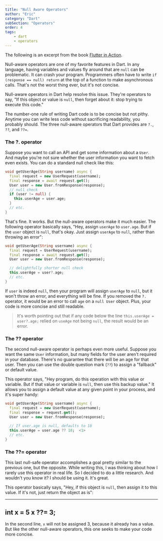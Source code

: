```yaml
---
title: "Null Aware Operators"
author: "Eric"
category: "Dart"
subSection: "Operators"
order: 4
tags:
    - dart
    - operators
---
```


<span class='lesson-intro-statement'>
The following is an excerpt from the book <a href="">Flutter in Action</a>.
</span>

Null-aware operators are one of my favorite features in Dart. In any language, having variables and values fly around that are `null` can be problematic. It can crash your program. Programmers often have to write `if (response == null) return` at the top of a function to make asynchronous calls. That's not the worst thing ever, but it's not concise.

Null-aware operators in Dart help resolve this issue. They're operators to say, "If this object or value is `null`, then forget about it: stop trying to execute this code."

The number-one rule of writing Dart code is to be concise but not pithy. Anytime you can write less code without sacrificing readability, you probably should. The three null-aware operators that Dart provides are `?.`, `??`, and `??=`.

### The ?. operator

Suppose you want to call an API and get some information about a `User`. And maybe you're not sure whether the user information you want to fetch even exists. You can do a standard null check like this:

```dart
void getUserAge(String username) async {
  final request = new UserRequest(username);
  final response = await request.get();
  User user = new User.fromResponse(response);
  // null check
  if (user != null) {
    this.userAge = user.age;
  }
  // etc.
}
```

That's fine. It works. But the null-aware operators make it much easier. The following operator basically says, "Hey, assign `userAge` to `user.age`. But if the `user` object is `null`, that's okay. Just assign `userAge` to `null`, rather than throwing an error":

```dart
void getUserAge(String username) async {
  final request = UserRequest(username);
  final response = await request.get();
  User user = new User.fromResponse(response);

  // delightfully shorter null check
  this.userAge = user?.age; 
  // etc.
}
```

If `user` is indeed `null`, then your program will assign `userAge` to `null`, but it won't throw an error, and everything will be fine. If you removed the `?.` operator, it would be an error to call `age` on a `null User` object. Plus, your code is more concise and still readable.

> It's worth pointing out that if any code below the line `this.userAge = user?.age;` relied on `useAge` not being `null`, the result would be an error.

### The ?? operator

The second null-aware operator is perhaps even more useful. Suppose you want the same `User` information, but many fields for the user aren't required in your database. There's no guarantee that there will be an age for that user. Then you can use the double question mark (`??`) to assign a "fallback" or default value.

This operator says, "Hey program, do this operation with this value or variable. But if that value or variable is `null`, then use this backup value." It allows you to assign a default value at any given point in your process, and it's super handy:

```dart
void getUserAge(String username) async {
  final request = new UserRequest(username);
  final response = request.get();
  User user = new User.fromResponse(response);
  
  // If user.age is null, defaults to 18
  this.userAge = user.age ?? 18;  <1>
  // etc.
}
```


### The ??= operator

This last null-safe operator accomplishes a goal pretty similar to the previous one, but the opposite. While writing this, I was thinking about how I rarely use this operator in real life. So I decided to do a little research. And wouldn't you know it? I should be using it. It's great.

This operator basically says, "Hey, if this object is `null`, then assign it to this value. If it's not, just return the object as is":

----
int x = 5
x ??= 3;
----

In the second line, `x` will not be assigned 3, because it already has a value. But like the other null-aware operators, this one seeks to make your code more concise.